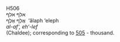 <body>
  <p>H506<br>  אלף    אלף  <br> אֲלַף  אֶלֶף  ‎  ‘ălaph  ‘eleph  <br><i>al-af‘,</i> <i>eh‘-lef </i><br>(Chaldee); corresponding to <a href="h0505.htm">505</a>  - thousand.<br></p>
 </body>